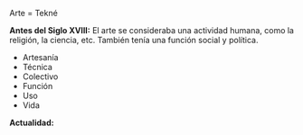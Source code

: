Arte = Tekné

**Antes del Siglo XVIII:**
El arte se consideraba una actividad humana, como la religión, la ciencia, etc. 
También tenía una función social y política.

+ Artesanía
+ Técnica
+ Colectivo
+ Función
+ Uso
+ Vida


**Actualidad:**
